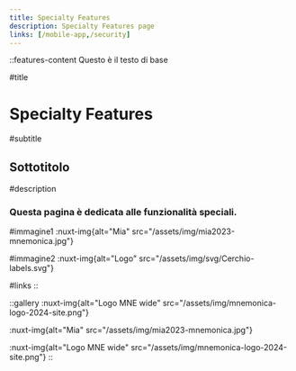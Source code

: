 ```yaml
---
title: Specialty Features
description: Specialty Features page
links: [/mobile-app,/security]
---
```


::features-content
Questo è il testo di base

#title
# Specialty Features

#subtitle
## Sottotitolo

#description
### Questa pagina è dedicata alle funzionalità speciali.

#immagine1
:nuxt-img{alt="Mia" src="/assets/img/mia2023-mnemonica.jpg"}

#immagine2
:nuxt-img{alt="Logo" src="/assets/img/svg/Cerchio-labels.svg"}

#links
::

::gallery
:nuxt-img{alt="Logo MNE wide" src="/assets/img/mnemonica-logo-2024-site.png"}

:nuxt-img{alt="Mia" src="/assets/img/mia2023-mnemonica.jpg"}

:nuxt-img{alt="Logo MNE wide" src="/assets/img/mnemonica-logo-2024-site.png"}
::
